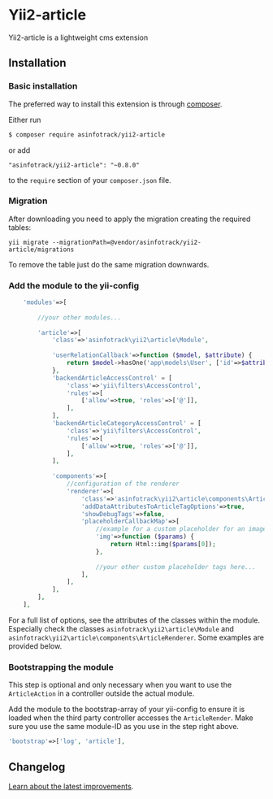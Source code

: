 # Yii2-article
Yii2-article is a lightweight cms extension

## Installation

### Basic installation

The preferred way to install this extension is through [composer](http://getcomposer.org/download/).

Either run

```bash
$ composer require asinfotrack/yii2-article
```

or add

```
"asinfotrack/yii2-article": "~0.8.0"
```

to the `require` section of your `composer.json` file.

### Migration
    
After downloading you need to apply the migration creating the required tables:

    yii migrate --migrationPath=@vendor/asinfotrack/yii2-article/migrations
    
To remove the table just do the same migration downwards.

### Add the module to the yii-config

```php
    'modules'=>[
        
        //your other modules...
        
        'article'=>[
            'class'=>'asinfotrack\yii2\article\Module',
            
            'userRelationCallback'=>function ($model, $attribute) {
                return $model->hasOne('app\models\User', ['id'=>$attribute]);
            },
            'backendArticleAccessControl' = [
                'class'=>'yii\filters\AccessControl',
                'rules'=>[
                    ['allow'=>true, 'roles'=>['@']],
                ],
            ],
            'backendArticleCategoryAccessControl' = [
                'class'=>'yii\filters\AccessControl',
                'rules'=>[
                    ['allow'=>true, 'roles'=>['@']],
                ],
            ],
            
            'components'=>[   
                //configuration of the renderer         
                'renderer'=>[
                    'class'=>'asinfotrack\yii2\article\components\ArticleRenderer',
                    'addDataAttributesToArticleTagOptions'=>true,
                    'showDebugTags'=>false,
                    'placeholderCallbackMap'=>[
                        //example for a custom placeholder for an image tag                        
                        'img'=>function ($params) {
                            return Html::img($params[0]);
                        },
                        
                        //your other custom placeholder tags here...
                    ],
                ],                
            ],
        ],
    ],
```

For a full list of options, see the attributes of the classes within the module. Especially check the classes
`asinfotrack\yii2\article\Module` and `asinfotrack\yii2\article\components\ArticleRenderer`. Some examples are
provided below.

### Bootstrapping the module

This step is optional and only necessary when you want to use the `ArticleAction` in a controller outside the actual 
module.

Add the module to the bootstrap-array of your yii-config to ensure it is loaded when the third party controller 
accesses the `ArticleRender`. Make sure you use the same module-ID as you use in the step right above.

```php
'bootstrap'=>['log', 'article'],
```

## Changelog

[Learn about the latest improvements](CHANGELOG.md).
